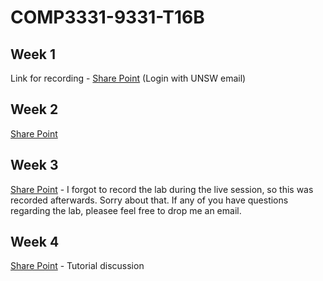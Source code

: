 # COMP3331-9331-T16B

## Week 1
Link for recording - [Share Point](https://unsw.sharepoint.com/:v:/s/COMP33319331-Tutoring/EcBz1M3__BRDvMCcp-wTnywBCh4-67MBFgiMLqHlWhdN2A?e=tbegTD) (Login with UNSW email)

## Week 2
[Share Point](https://unsw.sharepoint.com/:v:/s/COMP33319331-Tutoring/EanNJUo3ePZJgfhFcW21rB4B837lVUQ2yL5sLACevetKLw?e=2hGaud)

## Week 3
[Share Point](https://unsw.sharepoint.com/:v:/s/COMP33319331-Tutoring/EYR2PI4HpV9KrU-TrRUfnA8B12bNoz-K0rQGpDiyEaqIXQ?e=soZTI3) - I forgot to record the lab during the live session, so this was recorded afterwards. Sorry about that. If any of you have questions regarding the lab, pleasee feel free to drop me an email.

## Week 4
[Share Point](https://unsw.sharepoint.com/:v:/s/COMP33319331-Tutoring/EYieUHJ1DVRAnZN1v9rGuXIBLFJYQmfiGwpqwJqt0wcffQ?e=2YOpwr) - Tutorial discussion
